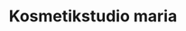 ---
title: "Kosmetikstudio maria"
url: /ludwigshafen-am-rhein/kosmetikstudio-maria/
shop: Kosmetik
---